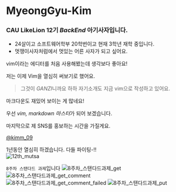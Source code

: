 # MyeongGyu-Kim

### CAU LikeLion 12기 ***BackEnd*** 아기사자입니다.

* 24살이고 소프트웨어학부 20학번이고 현재 3학년 재학 중입니다.
* 멋쟁이사자처럼에서 멋있는 어른 사자가  되고 싶어요.

vim이라는 에디터를 처음 사용해봤는데 생각보다 좋아요!

저는 이제 Vim을 열심히 써보기로 했어요.

> 그것이 *GANZI*니까요 하하
자기소개도 지금 vim으로 작성하고 있어요.

마크다운도 재밌어 보이는 게 많네요!

우선 *vim, markdown 마스터*가 되어 보겠습니다.

마지막으로 제 SNS를  홍보하는 시간을 가질게요.

[@kimm\_09](https://www.instagram.com/kimm_09/)

1년동안 열심히 하겠습니다. 다들 파이팅-!!<br>
![12th\_mutsa](https://github.com/LikeLion-at-CAU-12th/Myeonggyu-Kim/assets/128495883/6dff2ae1-8364-44e9-8788-125972fffff8)

`8주차 스탠다드 과제`입니다
![8주차_스탠다드과제_get](https://github.com/LikeLion-at-CAU-12th/Myeonggyu-Kim/assets/128495883/dd446b7b-8120-4086-8e76-9044f0a05542)
![8주차_스탠다드과제_get_comment](https://github.com/LikeLion-at-CAU-12th/Myeonggyu-Kim/assets/128495883/8498fb70-f70c-4d2a-810f-f3a909346e6e)
![8주차_스탠다드과제_get_comment_failed](https://github.com/LikeLion-at-CAU-12th/Myeonggyu-Kim/assets/128495883/217681c7-f8e9-45cc-a72b-2a68624ef017)
![8주차_스탠다드과제_put](https://github.com/LikeLion-at-CAU-12th/Myeonggyu-Kim/assets/128495883/5a73669d-ae38-43ff-9ece-9091bbb6eb8e)


